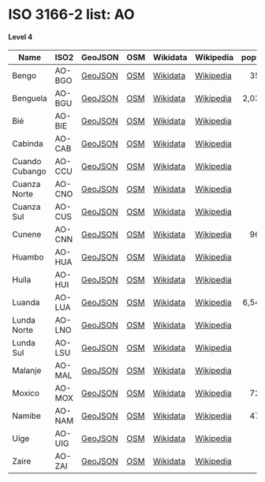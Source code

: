 # ISO 3166-2 list: AO


#### Level 4
Name | ISO2 | GeoJSON | OSM | Wikidata | Wikipedia | population 
--- | --- | --- | --- | --- | --- | --: 
Bengo | AO-BGO | [GeoJSON](../../export/geojson/q8/iso2/AO/AO-BGO.geojson) | [OSM](https://www.openstreetmap.org/relation/1802539) | [Wikidata](https://www.wikidata.org/wiki/Q191299) | [Wikipedia](http://en.wikipedia.org/wiki/en%3ABengo%20Province) | 351,579
Benguela | AO-BGU | [GeoJSON](../../export/geojson/q8/iso2/AO/AO-BGU.geojson) | [OSM](https://www.openstreetmap.org/relation/1802540) | [Wikidata](https://www.wikidata.org/wiki/Q212786) | [Wikipedia](http://en.wikipedia.org/wiki/en%3ABenguela%20Province) | 2,036,662
Bié | AO-BIE | [GeoJSON](../../export/geojson/q8/iso2/AO/AO-BIE.geojson) | [OSM](https://www.openstreetmap.org/relation/1802541) | [Wikidata](https://www.wikidata.org/wiki/Q213977) | [Wikipedia](http://en.wikipedia.org/wiki/en%3ABi%C3%A9%20Province) | 
Cabinda | AO-CAB | [GeoJSON](../../export/geojson/q8/iso2/AO/AO-CAB.geojson) | [OSM](https://www.openstreetmap.org/relation/422607) | [Wikidata](https://www.wikidata.org/wiki/Q168787) | [Wikipedia](http://en.wikipedia.org/wiki/en%3ACabinda%20Province) | 
Cuando Cubango | AO-CCU | [GeoJSON](../../export/geojson/q8/iso2/AO/AO-CCU.geojson) | [OSM](https://www.openstreetmap.org/relation/568485) | [Wikidata](https://www.wikidata.org/wiki/Q215268) | [Wikipedia](http://en.wikipedia.org/wiki/en%3ACuando%20Cubango%20Province) | 
Cuanza Norte | AO-CNO | [GeoJSON](../../export/geojson/q8/iso2/AO/AO-CNO.geojson) | [OSM](https://www.openstreetmap.org/relation/1802542) | [Wikidata](https://www.wikidata.org/wiki/Q216834) | [Wikipedia](http://en.wikipedia.org/wiki/en%3ACuanza%20Norte%20Province) | 
Cuanza Sul | AO-CUS | [GeoJSON](../../export/geojson/q8/iso2/AO/AO-CUS.geojson) | [OSM](https://www.openstreetmap.org/relation/1802543) | [Wikidata](https://www.wikidata.org/wiki/Q216998) | [Wikipedia](http://en.wikipedia.org/wiki/en%3ACuanza%20Sul%20Province) | 
Cunene | AO-CNN | [GeoJSON](../../export/geojson/q8/iso2/AO/AO-CNN.geojson) | [OSM](https://www.openstreetmap.org/relation/422606) | [Wikidata](https://www.wikidata.org/wiki/Q216987) | [Wikipedia](http://en.wikipedia.org/wiki/en%3ACunene%20Province) | 965,288
Huambo | AO-HUA | [GeoJSON](../../export/geojson/q8/iso2/AO/AO-HUA.geojson) | [OSM](https://www.openstreetmap.org/relation/1802544) | [Wikidata](https://www.wikidata.org/wiki/Q218848) | [Wikipedia](http://en.wikipedia.org/wiki/en%3AHuambo%20Province) | 
Huíla | AO-HUI | [GeoJSON](../../export/geojson/q8/iso2/AO/AO-HUI.geojson) | [OSM](https://www.openstreetmap.org/relation/1802545) | [Wikidata](https://www.wikidata.org/wiki/Q214572) | [Wikipedia](http://en.wikipedia.org/wiki/en%3AHu%C3%ADla%20Province) | 
Luanda | AO-LUA | [GeoJSON](../../export/geojson/q8/iso2/AO/AO-LUA.geojson) | [OSM](https://www.openstreetmap.org/relation/1802546) | [Wikidata](https://www.wikidata.org/wiki/Q190066) | [Wikipedia](http://en.wikipedia.org/wiki/en%3ALuanda%20Province) | 6,542,944
Lunda Norte | AO-LNO | [GeoJSON](../../export/geojson/q8/iso2/AO/AO-LNO.geojson) | [OSM](https://www.openstreetmap.org/relation/1802547) | [Wikidata](https://www.wikidata.org/wiki/Q214221) | [Wikipedia](http://en.wikipedia.org/wiki/en%3ALunda%20Norte%20Province) | 
Lunda Sul | AO-LSU | [GeoJSON](../../export/geojson/q8/iso2/AO/AO-LSU.geojson) | [OSM](https://www.openstreetmap.org/relation/1802548) | [Wikidata](https://www.wikidata.org/wiki/Q219648) | [Wikipedia](http://en.wikipedia.org/wiki/en%3ALunda%20Sul%20Province) | 
Malanje | AO-MAL | [GeoJSON](../../export/geojson/q8/iso2/AO/AO-MAL.geojson) | [OSM](https://www.openstreetmap.org/relation/422660) | [Wikidata](https://www.wikidata.org/wiki/Q219072) | [Wikipedia](http://en.wikipedia.org/wiki/en%3AMalanje%20Province) | 
Moxico | AO-MOX | [GeoJSON](../../export/geojson/q8/iso2/AO/AO-MOX.geojson) | [OSM](https://www.openstreetmap.org/relation/1802549) | [Wikidata](https://www.wikidata.org/wiki/Q173988) | [Wikipedia](http://en.wikipedia.org/wiki/en%3AMoxico%20Province) | 727,594
Namibe | AO-NAM | [GeoJSON](../../export/geojson/q8/iso2/AO/AO-NAM.geojson) | [OSM](https://www.openstreetmap.org/relation/1802550) | [Wikidata](https://www.wikidata.org/wiki/Q216819) | [Wikipedia](http://en.wikipedia.org/wiki/en%3ANamibe%20Province) | 471,613
Uíge | AO-UIG | [GeoJSON](../../export/geojson/q8/iso2/AO/AO-UIG.geojson) | [OSM](https://www.openstreetmap.org/relation/422659) | [Wikidata](https://www.wikidata.org/wiki/Q216972) | [Wikipedia](http://en.wikipedia.org/wiki/en%3AU%C3%ADge%20Province) | 
Zaire | AO-ZAI | [GeoJSON](../../export/geojson/q8/iso2/AO/AO-ZAI.geojson) | [OSM](https://www.openstreetmap.org/relation/422608) | [Wikidata](https://www.wikidata.org/wiki/Q196674) | [Wikipedia](http://en.wikipedia.org/wiki/en%3AZaire%20Province) | 
